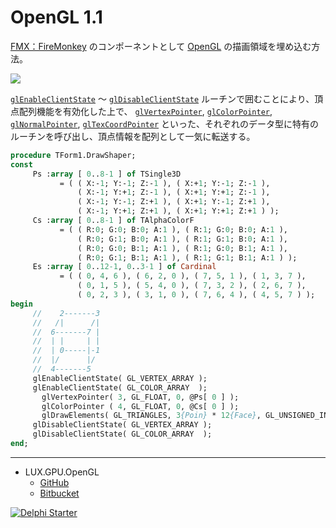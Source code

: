 # OpenGL 1.1
[FMX：FireMonkey](https://www.wikiwand.com/en/FireMonkey) のコンポーネントとして [OpenGL](https://www.wikiwand.com/ja/OpenGL) の描画領域を埋め込む方法。

![](https://github.com/LUXOPHIA/OpenGL/raw/OpenGL-1.0/--------/_SCREENSHOT/OpenGL.png)

[`glEnableClientState`](https://www.khronos.org/registry/OpenGL-Refpages/gl2.1/xhtml/glEnableClientState.xml) ～ [`glDisableClientState`](https://www.khronos.org/registry/OpenGL-Refpages/gl2.1/xhtml/glDisableClientState.xml) ルーチンで囲むことにより、頂点配列機能を有効化した上で、
[`glVertexPointer`](https://www.khronos.org/registry/OpenGL-Refpages/gl2.1/xhtml/glVertexPointer.xml), 
[`glColorPointer`](https://www.khronos.org/registry/OpenGL-Refpages/gl2.1/xhtml/glColorPointer.xml), 
[`glNormalPointer`](https://www.khronos.org/registry/OpenGL-Refpages/gl2.1/xhtml/glNormalPointer.xml), 
[`glTexCoordPointer`](https://www.khronos.org/registry/OpenGL-Refpages/gl2.1/xhtml/glTexCoordPointer.xml) といった、それぞれのデータ型に特有のルーチンを呼び出し、頂点情報を配列として一気に転送する。


```pascal
procedure TForm1.DrawShaper;
const
     Ps :array [ 0..8-1 ] of TSingle3D
           = ( ( X:-1; Y:-1; Z:-1 ), ( X:+1; Y:-1; Z:-1 ),
               ( X:-1; Y:+1; Z:-1 ), ( X:+1; Y:+1; Z:-1 ),
               ( X:-1; Y:-1; Z:+1 ), ( X:+1; Y:-1; Z:+1 ),
               ( X:-1; Y:+1; Z:+1 ), ( X:+1; Y:+1; Z:+1 ) );
     Cs :array [ 0..8-1 ] of TAlphaColorF
           = ( ( R:0; G:0; B:0; A:1 ), ( R:1; G:0; B:0; A:1 ),
               ( R:0; G:1; B:0; A:1 ), ( R:1; G:1; B:0; A:1 ),
               ( R:0; G:0; B:1; A:1 ), ( R:1; G:0; B:1; A:1 ),
               ( R:0; G:1; B:1; A:1 ), ( R:1; G:1; B:1; A:1 ) );
     Es :array [ 0..12-1, 0..3-1 ] of Cardinal
           = ( ( 0, 4, 6 ), ( 6, 2, 0 ), ( 7, 5, 1 ), ( 1, 3, 7 ),
               ( 0, 1, 5 ), ( 5, 4, 0 ), ( 7, 3, 2 ), ( 2, 6, 7 ),
               ( 0, 2, 3 ), ( 3, 1, 0 ), ( 7, 6, 4 ), ( 4, 5, 7 ) );
begin
     //    2-------3
     //   /|      /|
     //  6-------7 |
     //  | |     | |
     //  | 0-----|-1
     //  |/      |/
     //  4-------5
     glEnableClientState( GL_VERTEX_ARRAY );
     glEnableClientState( GL_COLOR_ARRAY  );
       glVertexPointer( 3, GL_FLOAT, 0, @Ps[ 0 ] );
       glColorPointer ( 4, GL_FLOAT, 0, @Cs[ 0 ] );
       glDrawElements( GL_TRIANGLES, 3{Poin} * 12{Face}, GL_UNSIGNED_INT, @Es[ 0, 0 ] );
     glDisableClientState( GL_VERTEX_ARRAY );
     glDisableClientState( GL_COLOR_ARRAY  );
end;
```

----
* LUX.GPU.OpenGL
    * [GitHub](https://github.com/LUXOPHIA/LUX.GPU.OpenGL)
    * [Bitbucket](https://bitbucket.org/LUXOPHIA/lux.gpu.opengl)

[![Delphi Starter](http://img.en25.com/EloquaImages/clients/Embarcadero/%7B063f1eec-64a6-4c19-840f-9b59d407c914%7D_dx-starter-bn159.png)](https://www.embarcadero.com/jp/products/delphi/starter)

